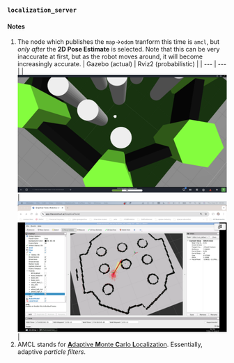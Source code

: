 ### `localization_server`

#### Notes

1. The node which publishes the `map`->`odom` tranform this time is `amcl`, but _only after_ the **2D Pose Estimate** is selected. Note that this can be very inaccurate at first, but as the robot moves around, it will become increasingly accurate.
   | Gazebo (actual) | Rviz2 (probabilistic) |
   | --- | --- |
   | ![Actual](assets/location_in_gazebo.png) | ![AMCL](assets/localization_in_rviz2.png) | 
2. AMCL stands for [**A**daptive **M**onte **C**arlo **L**ocalization](https://roboticsknowledgebase.com/wiki/state-estimation/adaptive-monte-carlo-localization/). Essentially, adaptive _particle filters_. 


